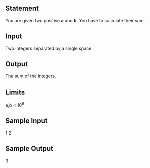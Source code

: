 Statement
---
You are given two positive **a** and **b**. You have to calculate their sum.

Input
---
Two integers separated by a single space.

Output
---
The sum of the integers.

Limits
---
a,b < 10<sup>9<sup>

Sample Input
---
1 2

Sample Output
---
3
